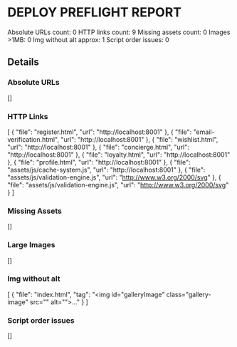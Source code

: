 # DEPLOY PREFLIGHT REPORT
Absolute URLs count: 0
HTTP links count: 9
Missing assets count: 0
Images >1MB: 0
Img without alt approx: 1
Script order issues: 0

## Details
### Absolute URLs
[]
### HTTP Links
[
  {
    "file": "register.html",
    "url": "http://localhost:8001"
  },
  {
    "file": "email-verification.html",
    "url": "http://localhost:8001"
  },
  {
    "file": "wishlist.html",
    "url": "http://localhost:8001"
  },
  {
    "file": "concierge.html",
    "url": "http://localhost:8001"
  },
  {
    "file": "loyalty.html",
    "url": "http://localhost:8001"
  },
  {
    "file": "profile.html",
    "url": "http://localhost:8001"
  },
  {
    "file": "assets/js/cache-system.js",
    "url": "http://localhost:8001"
  },
  {
    "file": "assets/js/validation-engine.js",
    "url": "http://www.w3.org/2000/svg"
  },
  {
    "file": "assets/js/validation-engine.js",
    "url": "http://www.w3.org/2000/svg"
  }
]
### Missing Assets
[]
### Large Images
[]
### Img without alt
[
  {
    "file": "index.html",
    "tag": "<img id=\"galleryImage\" class=\"gallery-image\" src=\"\" alt=\"\">..."
  }
]
### Script order issues
[]